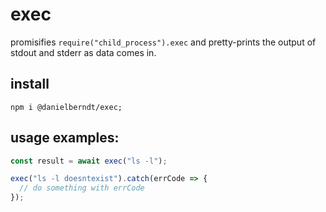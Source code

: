 # exec

promisifies `require("child_process").exec` and pretty-prints the output of stdout and stderr as data comes in.

## install

```
npm i @danielberndt/exec;
```

## usage examples:

```javascript
const result = await exec("ls -l");
```

```javascript
exec("ls -l doesntexist").catch(errCode => {
  // do something with errCode
});
```
